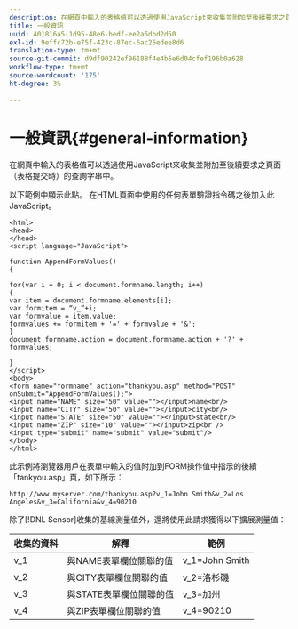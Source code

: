 ```yaml
---
description: 在網頁中輸入的表格值可以透過使用JavaScript來收集並附加至後續要求之頁面（表格提交時）的查詢字串中。
title: 一般資訊
uuid: 401816a5-1d95-48e6-bedf-ee2a5dbd2d50
exl-id: 9effc72b-e75f-423c-87ec-6ac25edee8d6
translation-type: tm+mt
source-git-commit: d9df90242ef96188f4e4b5e6d04cfef196b0a628
workflow-type: tm+mt
source-wordcount: '175'
ht-degree: 3%

---
```


# 一般資訊{#general-information}

在網頁中輸入的表格值可以透過使用JavaScript來收集並附加至後續要求之頁面（表格提交時）的查詢字串中。

以下範例中顯示此點。 在HTML頁面中使用的任何表單驗證指令碼之後加入此JavaScript。

```
<html> 
<head> 
</head> 
<script language="JavaScript"> 
 
function AppendFormValues() 
{ 
 
for(var i = 0; i < document.formname.length; i++) 
{ 
var item = document.formname.elements[i]; 
var formitem = “v_”+i; 
var formvalue = item.value; 
formvalues += formitem + '=' + formvalue + '&'; 
} 
document.formname.action = document.formname.action + '?' + formvalues; 
 
} 
</script> 
<body> 
<form name="formname" action="thankyou.asp" method="POST" onSubmit="AppendFormValues();"> 
<input name="NAME" size="50" value=""></input>name<br/> 
<input name="CITY" size="50" value=""></input>city<br/> 
<input name="STATE" size="50" value=""></input>state<br/> 
<input name="ZIP" size="10" value=""></input>zip<br /> 
<input type="submit" name="submit" value="submit"/> 
</body> 
</html> 
```

此示例將瀏覽器用戶在表單中輸入的值附加到FORM操作值中指示的後續「tankyou.asp」頁，如下所示：

```
http://www.myserver.com/thankyou.asp?v_1=John Smith&v_2=Los Angeles&v_3=California&v_4=90210
```

除了[!DNL Sensor]收集的基線測量值外，還將使用此請求獲得以下擴展測量值：

| 收集的資料 | 解釋 | 範例 |
|---|---|---|
| v_1 | 與NAME表單欄位關聯的值 | v_1=John Smith |
| v_2 | 與CITY表單欄位關聯的值 | v_2=洛杉磯 |
| v_3 | 與STATE表單欄位關聯的值 | v_3=加州 |
| v_4 | 與ZIP表單欄位關聯的值 | v_4=90210 |
